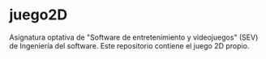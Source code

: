 # juego2D
Asignatura optativa de "Software de entretenimiento y videojuegos" (SEV) de Ingeniería del software. Este repositorio contiene el juego 2D propio.
